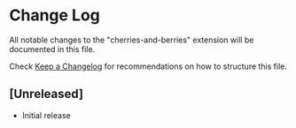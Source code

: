 # Change Log

All notable changes to the "cherries-and-berries" extension will be documented in this file.

Check [Keep a Changelog](http://keepachangelog.com/) for recommendations on how to structure this file.

## [Unreleased]

- Initial release
